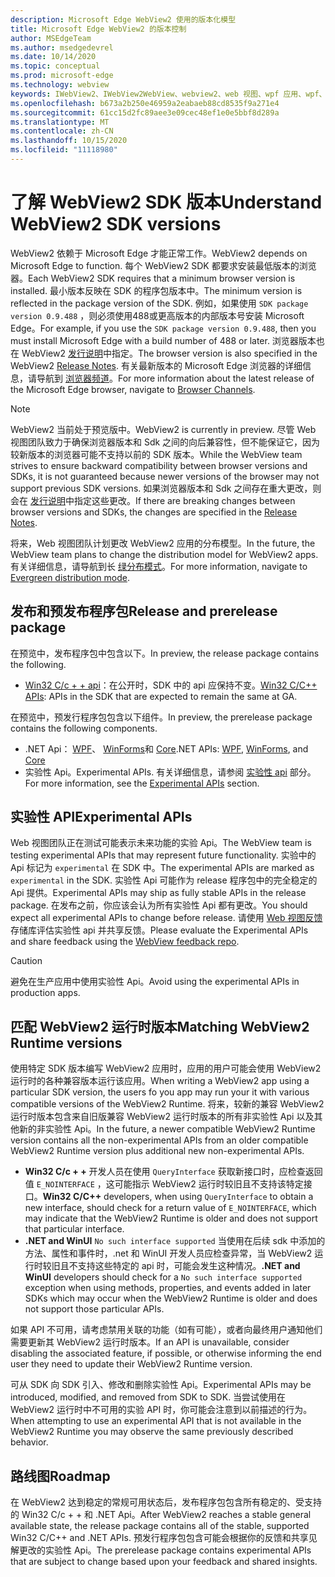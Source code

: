 ```yaml
---
description: Microsoft Edge WebView2 使用的版本化模型
title: Microsoft Edge WebView2 的版本控制
author: MSEdgeTeam
ms.author: msedgedevrel
ms.date: 10/14/2020
ms.topic: conceptual
ms.prod: microsoft-edge
ms.technology: webview
keywords: IWebView2、IWebView2WebView、webview2、web 视图、wpf 应用、wpf、edge、ICoreWebView2、ICoreWebView2Host、浏览器控件、边缘 html
ms.openlocfilehash: b673a2b250e46959a2eabaeb88cd8535f9a271e4
ms.sourcegitcommit: 61cc15d2fc89aee3e09cec48ef1e0e5bbf8d289a
ms.translationtype: MT
ms.contentlocale: zh-CN
ms.lasthandoff: 10/15/2020
ms.locfileid: "11118980"
---
```

# <span data-ttu-id="d3c34-104">了解 WebView2 SDK 版本</span><span class="sxs-lookup"><span data-stu-id="d3c34-104">Understand WebView2 SDK versions</span></span>  

<span data-ttu-id="d3c34-105">WebView2 依赖于 Microsoft Edge 才能正常工作。</span><span class="sxs-lookup"><span data-stu-id="d3c34-105">WebView2 depends on Microsoft Edge to function.</span></span>  <span data-ttu-id="d3c34-106">每个 WebView2 SDK 都要求安装最低版本的浏览器。</span><span class="sxs-lookup"><span data-stu-id="d3c34-106">Each WebView2 SDK requires that a minimum browser version is installed.</span></span>  <span data-ttu-id="d3c34-107">最小版本反映在 SDK 的程序包版本中。</span><span class="sxs-lookup"><span data-stu-id="d3c34-107">The minimum version is reflected in the package version of the SDK.</span></span>  <span data-ttu-id="d3c34-108">例如，如果使用 `SDK package version 0.9.488` ，则必须使用488或更高版本的内部版本号安装 Microsoft Edge。</span><span class="sxs-lookup"><span data-stu-id="d3c34-108">For example, if you use the `SDK package version 0.9.488`, then you must install Microsoft Edge with a build number of 488 or later.</span></span>  <span data-ttu-id="d3c34-109">浏览器版本也在 WebView2 [发行说明][Releasenotes]中指定。</span><span class="sxs-lookup"><span data-stu-id="d3c34-109">The browser version is also specified in the WebView2 [Release Notes][Releasenotes].</span></span>  <span data-ttu-id="d3c34-110">有关最新版本的 Microsoft Edge 浏览器的详细信息，请导航到 [浏览器频道][DeployedgeChannels]。</span><span class="sxs-lookup"><span data-stu-id="d3c34-110">For more information about the latest release of the Microsoft Edge browser, navigate to [Browser Channels][DeployedgeChannels].</span></span>  

> [!NOTE]
> <span data-ttu-id="d3c34-111">WebView2 当前处于预览版中。</span><span class="sxs-lookup"><span data-stu-id="d3c34-111">WebView2 is currently in preview.</span></span>  <span data-ttu-id="d3c34-112">尽管 Web 视图团队致力于确保浏览器版本和 Sdk 之间的向后兼容性，但不能保证它，因为较新版本的浏览器可能不支持以前的 SDK 版本。</span><span class="sxs-lookup"><span data-stu-id="d3c34-112">While the WebView team strives to ensure backward compatibility between browser versions and SDKs, it is not guaranteed because newer versions of the browser may not support previous SDK versions.</span></span>  <span data-ttu-id="d3c34-113">如果浏览器版本和 Sdk 之间存在重大更改，则会在 [发行说明][Releasenotes]中指定这些更改。</span><span class="sxs-lookup"><span data-stu-id="d3c34-113">If there are breaking changes between browser versions and SDKs, the changes are specified in the [Release Notes][Releasenotes].</span></span>  

<span data-ttu-id="d3c34-114">将来，Web 视图团队计划更改 WebView2 应用的分布模型。</span><span class="sxs-lookup"><span data-stu-id="d3c34-114">In the future, the WebView team plans to change the distribution model for WebView2 apps.</span></span>  <span data-ttu-id="d3c34-115">有关详细信息，请导航到长 [绿分布模式][DistributionEvergreenMode]。</span><span class="sxs-lookup"><span data-stu-id="d3c34-115">For more information, navigate to [Evergreen distribution mode][DistributionEvergreenMode].</span></span>  

## <span data-ttu-id="d3c34-116">发布和预发布程序包</span><span class="sxs-lookup"><span data-stu-id="d3c34-116">Release and prerelease package</span></span>  

<span data-ttu-id="d3c34-117">在预览中，发布程序包中包含以下。</span><span class="sxs-lookup"><span data-stu-id="d3c34-117">In preview, the release package contains the following.</span></span>  

*   <span data-ttu-id="d3c34-118">[Win32 C/c + + api][ReferenceWin32]：在公开时，SDK 中的 api 应保持不变。</span><span class="sxs-lookup"><span data-stu-id="d3c34-118">[Win32 C/C++ APIs][ReferenceWin32]: APIs in the SDK that are expected to remain the same at GA.</span></span>  

<span data-ttu-id="d3c34-119">在预览中，预发行程序包包含以下组件。</span><span class="sxs-lookup"><span data-stu-id="d3c34-119">In preview, the prerelease package contains the following components.</span></span>  

*   <span data-ttu-id="d3c34-120">.NET Api： [WPF][DotnetMicrosoftWebWebview2WpfNamespace]、 [WinForms][DotnetMicrosoftWebWebview2WinformsNamespace]和 [Core][DotnetMicrosoftWebWebview2CoreNamespace]</span><span class="sxs-lookup"><span data-stu-id="d3c34-120">.NET APIs: [WPF][DotnetMicrosoftWebWebview2WpfNamespace], [WinForms][DotnetMicrosoftWebWebview2WinformsNamespace], and [Core][DotnetMicrosoftWebWebview2CoreNamespace]</span></span>  
*   <span data-ttu-id="d3c34-121">实验性 Api。</span><span class="sxs-lookup"><span data-stu-id="d3c34-121">Experimental APIs.</span></span>  <span data-ttu-id="d3c34-122">有关详细信息，请参阅 [实验性 api](#experimental-apis) 部分。</span><span class="sxs-lookup"><span data-stu-id="d3c34-122">For more information, see the [Experimental APIs](#experimental-apis) section.</span></span>  

## <span data-ttu-id="d3c34-123">实验性 API</span><span class="sxs-lookup"><span data-stu-id="d3c34-123">Experimental APIs</span></span>  

<span data-ttu-id="d3c34-124">Web 视图团队正在测试可能表示未来功能的实验 Api。</span><span class="sxs-lookup"><span data-stu-id="d3c34-124">The WebView team is testing experimental APIs that may represent future functionality.</span></span>  <span data-ttu-id="d3c34-125">实验中的 Api 标记为 `experimental` 在 SDK 中。</span><span class="sxs-lookup"><span data-stu-id="d3c34-125">The experimental APIs are marked as `experimental` in the SDK.</span></span>  <span data-ttu-id="d3c34-126">实验性 Api 可能作为 release 程序包中的完全稳定的 Api 提供。</span><span class="sxs-lookup"><span data-stu-id="d3c34-126">Experimental APIs may ship as fully stable APIs in the release package.</span></span>  <span data-ttu-id="d3c34-127">在发布之前，你应该会认为所有实验性 Api 都有更改。</span><span class="sxs-lookup"><span data-stu-id="d3c34-127">You should expect all experimental APIs to change before release.</span></span>  <span data-ttu-id="d3c34-128">请使用 [Web 视图反馈][GithubMicrosoftedgeWebviewfeedback]存储库评估实验性 api 并共享反馈。</span><span class="sxs-lookup"><span data-stu-id="d3c34-128">Please evaluate the Experimental APIs and share feedback using the [WebView feedback repo][GithubMicrosoftedgeWebviewfeedback].</span></span>  

> [!CAUTION]
> <span data-ttu-id="d3c34-129">避免在生产应用中使用实验性 Api。</span><span class="sxs-lookup"><span data-stu-id="d3c34-129">Avoid using the experimental APIs in production apps.</span></span>  

## <span data-ttu-id="d3c34-130">匹配 WebView2 运行时版本</span><span class="sxs-lookup"><span data-stu-id="d3c34-130">Matching WebView2 Runtime versions</span></span>  

<span data-ttu-id="d3c34-131">使用特定 SDK 版本编写 WebView2 应用时，应用的用户可能会使用 WebView2 运行时的各种兼容版本运行该应用。</span><span class="sxs-lookup"><span data-stu-id="d3c34-131">When writing a WebView2 app using a particular SDK version, the users fo you app may run your it with various compatible versions of the WebView2 Runtime.</span></span>  <span data-ttu-id="d3c34-132">将来，较新的兼容 WebView2 运行时版本包含来自旧版兼容 WebView2 运行时版本的所有非实验性 Api 以及其他新的非实验性 Api。</span><span class="sxs-lookup"><span data-stu-id="d3c34-132">In the future, a newer compatible WebView2 Runtime version contains all the non-experimental APIs from an older compatible WebView2 Runtime version plus additional new non-experimental APIs.</span></span>  

*   <span data-ttu-id="d3c34-133">**Win32 C/c + +** 开发人员在使用 `QueryInterface` 获取新接口时，应检查返回值 `E_NOINTERFACE` ，这可能指示 WebView2 运行时较旧且不支持该特定接口。</span><span class="sxs-lookup"><span data-stu-id="d3c34-133">**Win32 C/C++** developers, when using `QueryInterface` to obtain a new interface, should check for a return value of `E_NOINTERFACE`, which may indicate that the WebView2 Runtime is older and does not support that particular interface.</span></span>  
*   <span data-ttu-id="d3c34-134">**.NET and WinUI** `No such interface supported` 当使用在后续 sdk 中添加的方法、属性和事件时，.net 和 WinUI 开发人员应检查异常，当 WebView2 运行时较旧且不支持这些特定的 api 时，可能会发生这种情况。</span><span class="sxs-lookup"><span data-stu-id="d3c34-134">**.NET and WinUI** developers should check for a `No such interface supported` exception when using methods, properties, and events added in later SDKs which may occur when the WebView2 Runtime is older and does not support those particular APIs.</span></span>  

<span data-ttu-id="d3c34-135">如果 API 不可用，请考虑禁用关联的功能（如有可能），或者向最终用户通知他们需要更新其 WebView2 运行时版本。</span><span class="sxs-lookup"><span data-stu-id="d3c34-135">If an API is unavailable, consider disabling the associated feature, if possible, or otherwise informing the end user they need to update their WebView2 Runtime version.</span></span>  

<span data-ttu-id="d3c34-136">可从 SDK 向 SDK 引入、修改和删除实验性 Api。</span><span class="sxs-lookup"><span data-stu-id="d3c34-136">Experimental APIs may be introduced, modified, and removed from SDK to SDK.</span></span>  <span data-ttu-id="d3c34-137">当尝试使用在 WebView2 运行时中不可用的实验 API 时，你可能会注意到以前描述的行为。</span><span class="sxs-lookup"><span data-stu-id="d3c34-137">When attempting to use an experimental API that is not available in the WebView2 Runtime you may observe the same previously described behavior.</span></span>  

## <span data-ttu-id="d3c34-138">路线图</span><span class="sxs-lookup"><span data-stu-id="d3c34-138">Roadmap</span></span>  

<span data-ttu-id="d3c34-139">在 WebView2 达到稳定的常规可用状态后，发布程序包包含所有稳定的、受支持的 Win32 C/c + + 和 .NET Api。</span><span class="sxs-lookup"><span data-stu-id="d3c34-139">After WebView2 reaches a stable general available state, the release package contains all of the stable, supported Win32 C/C++ and .NET APIs.</span></span>  <span data-ttu-id="d3c34-140">预发行程序包包含可能会根据你的反馈和共享见解更改的实验性 Api。</span><span class="sxs-lookup"><span data-stu-id="d3c34-140">The prerelease package contains experimental APIs that are subject to change based upon your feedback and shared insights.</span></span>  

<!--## Versioning  

After you have used a particular version of the SDK to build your app, your app may end up running with an older or newer version of installed browser binaries.  Until version 1.0.0.0 of WebView2 there may be breaking changes during updates that prevent your SDK from working with different versions of installed browser binaries.  After version 1.0.0.0, different versions of the SDK may work with different versions of the installed browser by using the following best practices.  

1.  To account for breaking changes to the API be sure to check for failure when requesting the DLL export `CreateCoreWebView2Environment` and when running `QueryInterface` on any `CoreWebView2` object.  A return value of `E_NOINTERFACE` indicates that the SDK is not compatible with the Microsoft Edge browser binaries.  
1.  Checking for failure from `QueryInterface` also accounts for cases where the SDK is newer than the version of the Microsoft Edge browser and your app attempts to use an interface of which the Microsoft Edge browser is unaware.  

1.  When an interface is unavailable, you may consider disabling the associated feature if possible, or otherwise informing your users to update their browsers.  -->  

<!--links -->

[DistributionEvergreenMode]: ./distribution.md#evergreen-distribution-mode "长绿分布模式-使用 WebView2 | 的应用程序分布Microsoft 文档"  
[DotnetMicrosoftWebWebview2CoreNamespace]: /dotnet/api/microsoft.web.webview2.core "WebView2 命名空间 |Microsoft 文档"
[DotnetMicrosoftWebWebview2WpfNamespace]: /dotnet/api/microsoft.web.webview2.wpf "WebView2 命名空间 |Microsoft 文档"
[DotnetMicrosoftWebWebview2WinformsNamespace]: /dotnet/api/microsoft.web.webview2.winforms "WinForms 命名空间 | WebView2 命名空间 |Microsoft 文档"
[ReferenceWin32]: /microsoft-edge/webview2/reference/win32 "WebView2 Win32 c + + 参考 |Microsoft 文档"  
[Releasenotes]: ../releasenotes.md "WebView2 SDK 的发行说明 |Microsoft 文档"  

[DeployedgeChannels]: /deployedge/microsoft-edge-channels "Microsoft Edge 频道概述 |Microsoft 文档"  

[GithubMicrosoftedgeWebviewfeedback]: https://github.com/MicrosoftEdge/WebViewFeedback "Web 视图反馈-MicrosoftEdge/WebViewFeedback |GitHub"  
